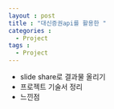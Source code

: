 ```yaml
---
layout : post
title : "대신증권api를 활용한 "
categories : 
  - Project
tags :
  - Project
---
```


- slide share로 결과물 올리기
- 프로젝트 기술서 정리
- 느낀점 
